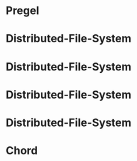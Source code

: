 # Pregel
# Distributed-File-System
# Distributed-File-System
# Distributed-File-System
# Distributed-File-System
# Chord
